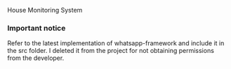 House Monitoring System 

### Important notice
Refer to the latest implementation of whatsapp-framework and include it in the src folder.
I deleted it from the project for not obtaining permissions from the developer.